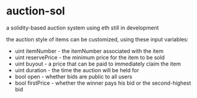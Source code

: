 # auction-sol
a solidity-based auction system
using eth
still in development

the auction style of items can be customized, using these input variables:
 - uint itemNumber - the itemNumber associated with the item
 - uint reservePrice - the minimum price for the item to be sold
 - uint buyout - a price that can be paid to immediately claim the item
 - uint duration - the time the auction will be held for
 - bool open - whether bids are public to all users
 - bool firstPrice - whether the winner pays his bid or the second-highest bid
